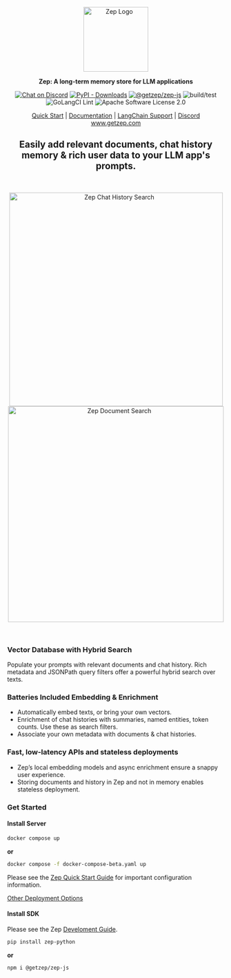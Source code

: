 <p align="center">
  <a href="https://squidfunk.github.io/mkdocs-material/">
    <img src="https://github.com/getzep/zep/blob/main/assets/zep-bot-square-200x200.png?raw=true" width="150" alt="Zep Logo">
  </a>
</p>

<p align="center">
  <strong>
    Zep: A long-term memory store for LLM applications
  </strong>
</p>

<p align="center">
  <a href="https://discord.gg/W8Kw6bsgXQ"><img
    src="https://dcbadge.vercel.app/api/server/W8Kw6bsgXQ?style=flat"
    alt="Chat on Discord"
  /></a>
  <a href="https://pypi.org/project/zep-python"><img alt="PyPI - Downloads" src="https://img.shields.io/pypi/dw/zep-python?label=pypi%20downloads"></a>
  <a href="https://www.npmjs.com/package/@getzep/zep-js"><img alt="@getzep/zep-js" src="https://img.shields.io/npm/dw/%40getzep/zep-js?label=npm%20downloads"></a>
  <img src="https://github.com/getzep/zep/actions/workflows/build-test.yml/badge.svg" alt="build/test" />
  <img
  src="https://github.com/getzep/zep/actions/workflows/golangci-lint.yml/badge.svg"
  alt="GoLangCI Lint"
  />
  <img src="https://img.shields.io/badge/License-Apache-blue.svg" alt="Apache Software License 2.0" />
</p>

<p align="center">
<a href="https://docs.getzep.com/deployment/quickstart/">Quick Start</a> | 
<a href="https://docs.getzep.com/">Documentation</a> | 
<a href="https://docs.getzep.com/sdk/langchain/">LangChain Support</a> | 
<a href="https://discord.gg/W8Kw6bsgXQ">Discord</a><br />
<a href="https://www.getzep.com">www.getzep.com</a>
</p>

<h2 align="center">Easily add relevant documents, chat history memory & rich user data to your LLM app's prompts.</h2>
<p>&nbsp;</p>
<p align="center">
  <a href="https://docs.getzep.com/sdk">
    <img src="https://raw.githubusercontent.com/getzep/zep/main/assets/memory_search.svg" width="495" 
alt="Zep Chat History Search"
/>
  </a>
  <a href="https://docs.getzep.com/sdk">
    <img src="https://uploads-ssl.webflow.com/64bb1eccfd2a4cab9f500053/64ca91719264b8fe6c255e22_doc_search.svg" width="500"
alt="Zep Document Search"
/>
  </a>
</p>
<p>&nbsp;</p>

### Vector Database with Hybrid Search
Populate your prompts with relevant documents and chat history. Rich metadata and JSONPath query filters offer a powerful hybrid search over texts.

### Batteries Included Embedding & Enrichment
- Automatically embed texts, or bring your own vectors. 
- Enrichment of chat histories with summaries, named entities, token counts. Use these as search filters.
- Associate your own metadata with documents & chat histories.

### Fast, low-latency APIs and stateless deployments
- Zep’s local embedding models and async enrichment ensure a snappy user experience. 
- Storing documents and history in Zep and not in memory enables stateless deployment.


### Get Started

#### Install Server

```bash
docker compose up
```

**or**

```bash
docker compose -f docker-compose-beta.yaml up
```

Please see the [Zep Quick Start Guide](https://docs.getzep.com/deployment/quickstart/) for important configuration information.

<a href="https://docs.getzep.com/deployment">Other Deployment Options</a>

#### Install SDK

Please see the Zep [Develoment Guide](https://docs.getzep.com/sdk/).

```bash
pip install zep-python
```

**or**

```bash
npm i @getzep/zep-js
```